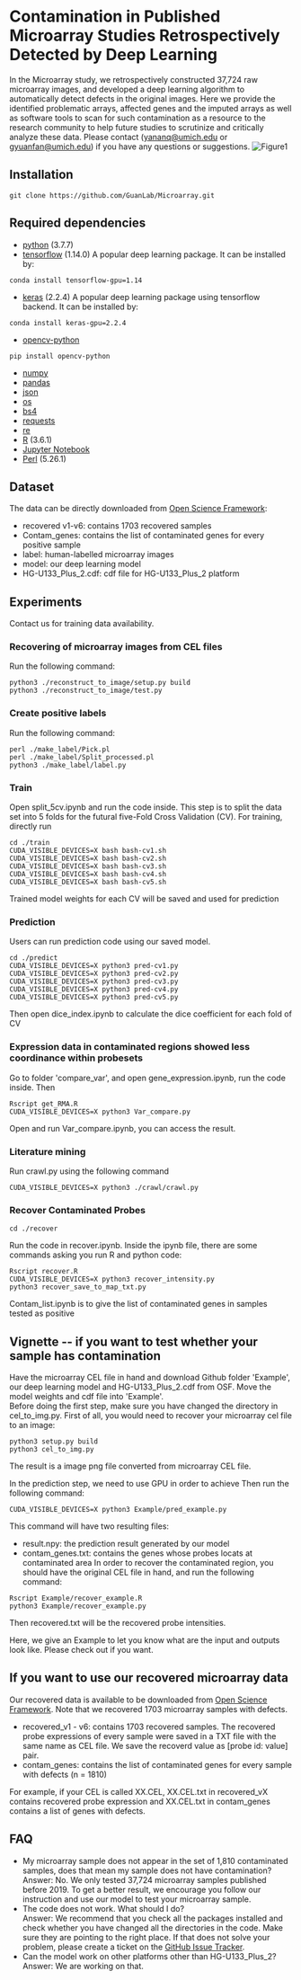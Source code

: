 # Contamination in Published Microarray Studies Retrospectively Detected by Deep Learning
In the Microarray study, we retrospectively constructed 37,724 raw microarray images, and developed a deep learning algorithm to automatically detect defects in the original images. Here we provide the identified problematic arrays, affected genes and the imputed arrays as well as software tools to scan for such contamination as a resource to the research community to help future studies to scrutinize and critically analyze these data. 
Please contact (yananq@umich.edu or gyuanfan@umich.edu) if you have any questions or suggestions.
![Figure1](Figure/Fig2.png?raw=true "Title")


## Installation
```
git clone https://github.com/GuanLab/Microarray.git
```

## Required dependencies
* [python](https://www.python.org) (3.7.7)
* [tensorflow](https://www.tensorflow.org/) (1.14.0) A popular deep learning package. It can be installed by:
```
conda install tensorflow-gpu=1.14
```
* [keras](https://keras.io/) (2.2.4) A popular deep learning package using tensorflow backend. It can be installed by:
```
conda install keras-gpu=2.2.4
```
* [opencv-python](https://pypi.org/project/opencv-python/)
```
pip install opencv-python 
```
* [numpy](http://www.numpy.org/)
* [pandas](https://pypi.org/project/pandas/)
* [json](https://docs.python.org/3/library/json.html)
* [os](https://docs.python.org/3/library/os.html)
* [bs4](https://pypi.org/project/bs4/)
* [requests](https://pypi.org/project/requests/2.7.0/)
* [re](https://docs.python.org/3/library/re.html)
* [R](https://www.r-project.org/about.html) (3.6.1)
* [Jupyter Notebook](https://jupyter.org/)
* [Perl](https://www.perl.org/) (5.26.1)


## Dataset
The data can be directly downloaded from [Open Science Framework](https://osf.io/g4qxu/?view_only=3aaf0f0469744e54befbc4f86143ab47):
* recovered v1-v6: contains 1703 recovered samples 
* Contam_genes: contains the list of contaminated genes for every positive sample
* label: human-labelled microarray images
* model: our deep learning model
* HG-U133_Plus_2.cdf: cdf file for HG-U133_Plus_2 platform

## Experiments 
Contact us for training data availability.

### Recovering of microarray images from CEL files
Run the following command:
```
python3 ./reconstruct_to_image/setup.py build
python3 ./reconstruct_to_image/test.py
```

### Create positive labels 
Run the following command:
```
perl ./make_label/Pick.pl
perl ./make_label/Split_processed.pl
python3 ./make_label/label.py
```

### Train 
Open split_5cv.ipynb and run the code inside. This step is to split the data set into 5 folds for the futural five-Fold Cross Validation (CV).
For training, directly run 
```
cd ./train
CUDA_VISIBLE_DEVICES=X bash bash-cv1.sh
CUDA_VISIBLE_DEVICES=X bash bash-cv2.sh
CUDA_VISIBLE_DEVICES=X bash bash-cv3.sh
CUDA_VISIBLE_DEVICES=X bash bash-cv4.sh
CUDA_VISIBLE_DEVICES=X bash bash-cv5.sh
```
Trained model weights for each CV will be saved and used for prediction 
### Prediction
Users can run prediction code using our saved model. 
```
cd ./predict
CUDA_VISIBLE_DEVICES=X python3 pred-cv1.py
CUDA_VISIBLE_DEVICES=X python3 pred-cv2.py
CUDA_VISIBLE_DEVICES=X python3 pred-cv3.py
CUDA_VISIBLE_DEVICES=X python3 pred-cv4.py
CUDA_VISIBLE_DEVICES=X python3 pred-cv5.py
```
Then open dice_index.ipynb to calculate the dice coefficient for each fold of CV

### Expression data in contaminated regions showed less coordinance within probesets
Go to folder 'compare_var', and open gene_expression.ipynb, run the code inside. Then
```
Rscript get_RMA.R
CUDA_VISIBLE_DEVICES=X python3 Var_compare.py
```
Open and run Var_compare.ipynb, you can access the result.

### Literature mining
Run crawl.py using the following command 
```
CUDA_VISIBLE_DEVICES=X python3 ./crawl/crawl.py
```

### Recover Contaminated Probes
```
cd ./recover
```
Run the code in recover.ipynb. Inside the ipynb file, there are some commands asking you run R and python code:
```
Rscript recover.R
CUDA_VISIBLE_DEVICES=X python3 recover_intensity.py 
python3 recover_save_to_map_txt.py
```
Contam_list.ipynb is to give the list of contaminated genes in samples tested as positive



## Vignette -- if you want to test whether your sample has contamination
Have the microarray CEL file in hand and download Github folder 'Example', our deep learning model and HG-U133_Plus_2.cdf from OSF. Move the model weights and cdf file into 'Example'.<br />
Before doing the first step, make sure you have changed the directory in cel_to_img.py. 
First of all, you would need to recover your microarray cel file to an image:
```
python3 setup.py build 
python3 cel_to_img.py
```
The result is a image png file converted from microarray CEL file. 

In the prediction step, we need to use GPU in order to achieve Then run the following command:
```
CUDA_VISIBLE_DEVICES=X python3 Example/pred_example.py
```
This command will have two resulting files:
* result.npy: the prediction result generated by our model
* contam_genes.txt: contains the genes whose probes locats at contaminated area
In order to recover the contaminated region, you should have the original CEL file in hand, and run the following command:
```
Rscript Example/recover_example.R
python3 Example/recover_example.py
```
Then recovered.txt will be the recovered probe intensities.<br />

Here, we give an Example to let you know what are the input and outputs look like. Please check out if you want.

## If you want to use our recovered microarray data
Our recovered data is available to be downloaded from [Open Science Framework](https://osf.io/g4qxu/?view_only=3aaf0f0469744e54befbc4f86143ab47). Note that we recovered 1703 microarray samples with defects. 
* recovered_v1 - v6: contains 1703 recovered samples. The recovered probe expressions of every sample were saved in a TXT file with the same name as CEL file. We save the recoverd value as [probe id: value] pair. 
* contam_genes: contains the list of contaminated genes for every sample with defects (n = 1810)

For example, if your CEL is called XX.CEL, XX.CEL.txt in recovered_vX contains recovered probe expression and XX.CEL.txt in contam_genes contains a list of genes with defects.

## FAQ
* My microarray sample does not appear in the set of 1,810 contaminated samples, does that mean my sample does not have contamination?<br />
Answer: No. We only tested 37,724 microarray samples published before 2019. To get a better result, we encourage you follow our instruction and use our model to test your microarray sample.
* The code does not work. What should I do?<br />
Answer: We recommend that you check all the packages installed and check whether you have changed all the directories in the code. Make sure they are pointing to the right place. If that does not solve your problem, please create a ticket on the [GitHub Issue Tracker](https://github.com/GuanLab/Microarray/issues).
* Can the model work on other platforms other than HG-U133_Plus_2?<br />
Answer: We are working on that. 

